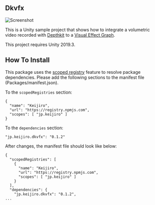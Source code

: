 Dkvfx
-----

![Screenshot](https://i.imgur.com/FZy60GMl.jpg)

This is a Unity sample project that shows how to integrate a volumetric video
recorded with [Depthkit] to a [Visual Effect Graph].

[Depthkit]: https://www.depthkit.tv/
[Visual Effect Graph]: https://unity.com/visual-effect-graph

This project requires Unity 2019.3.

How To Install
--------------

This package uses the [scoped registry] feature to resolve package dependencies.
Please add the following sections to the manifest file (Packages/manifest.json).

[scoped registry]: https://docs.unity3d.com/Manual/upm-scoped.html

To the `scopedRegistries` section:

```
{
  "name": "Keijiro",
  "url": "https://registry.npmjs.com",
  "scopes": [ "jp.keijiro" ]
}
```

To the `dependencies` section:

```
"jp.keijiro.dkvfx": "0.1.2"
```

After changes, the manifest file should look like below:

```
{
  "scopedRegistries": [
    {
      "name": "Keijiro",
      "url": "https://registry.npmjs.com",
      "scopes": [ "jp.keijiro" ]
    }
  ],
  "dependencies": {
    "jp.keijiro.dkvfx": "0.1.2",
...
```
